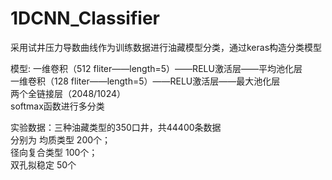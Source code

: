 # 1DCNN_Classifier
采用试井压力导数曲线作为训练数据进行油藏模型分类，通过keras构造分类模型   

模型: 一维卷积（512 fliter——length=5）——RELU激活层——平均池化层<br>
      一维卷积（128 fliter——length=5）——RELU激活层——最大池化层   
      两个全链接层（2048/1024）   
      softmax函数进行多分类   
     
实验数据：三种油藏类型的350口井，共44400条数据   
         分别为 均质类型 200个；   
         径向复合类型 100个；   
         双孔拟稳定 50个   
